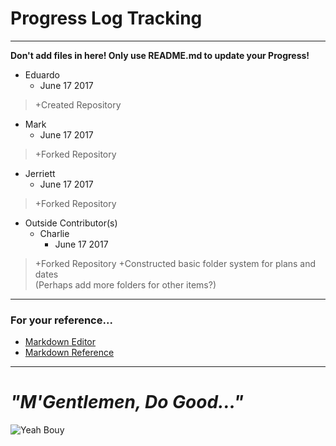 # Progress Log Tracking
---
__Don't add files in here! Only use README.md to update your Progress!__

* Eduardo
  * June 17 2017
> +Created Repository

* Mark
  * June 17 2017
> +Forked Repository

* Jerriett
  * June 17 2017
> +Forked Repository

* Outside Contributor(s)
  * Charlie
    * June 17 2017
> +Forked Repository
> +Constructed basic folder system for plans and dates  
> (Perhaps add more folders for other items?)

---
### For your reference...
* [Markdown Editor](https://jbt.github.io/markdown-editor)
* [Markdown Reference](http://commonmark.org/help/)
---
# _"M'Gentlemen, Do Good..."_
![Yeah Bouy](http://i.imgur.com/CCgEJMb.jpg)